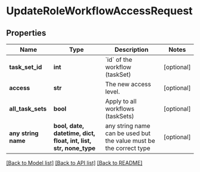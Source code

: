 # UpdateRoleWorkflowAccessRequest


## Properties
Name | Type | Description | Notes
------------ | ------------- | ------------- | -------------
**task_set_id** | **int** | &#x60;id&#x60; of the workflow (taskSet) | [optional] 
**access** | **str** | The new access level. | [optional] 
**all_task_sets** | **bool** | Apply to all workflows (taskSets) | [optional] 
**any string name** | **bool, date, datetime, dict, float, int, list, str, none_type** | any string name can be used but the value must be the correct type | [optional]

[[Back to Model list]](../README.md#documentation-for-models) [[Back to API list]](../README.md#documentation-for-api-endpoints) [[Back to README]](../README.md)


